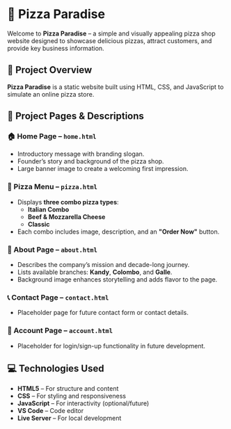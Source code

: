 
# 🍕 Pizza Paradise

Welcome to **Pizza Paradise** – a simple and visually appealing pizza shop website designed to showcase delicious pizzas, attract customers, and provide key business information.


## 📌 Project Overview

**Pizza Paradise** is a static website built using HTML, CSS, and JavaScript to simulate an online pizza store. 


## 📄 Project Pages & Descriptions

### 🏠 Home Page – `home.html`
- Introductory message with branding slogan.
- Founder’s story and background of the pizza shop.
- Large banner image to create a welcoming first impression.

### 🍕 Pizza Menu – `pizza.html`
- Displays **three combo pizza types**:
  - **Italian Combo**
  - **Beef & Mozzarella Cheese**
  - **Classic**
- Each combo includes image, description, and an **"Order Now"** button.

### 🧾 About Page – `about.html`
- Describes the company’s mission and decade-long journey.
- Lists available branches: **Kandy**, **Colombo**, and **Galle**.
- Background image enhances storytelling and adds flavor to the page.

### 📞 Contact Page – `contact.html`
- Placeholder page for future contact form or contact details.

### 👤 Account Page – `account.html`
- Placeholder for login/sign-up functionality in future development.


## 💻 Technologies Used

- **HTML5** – For structure and content
- **CSS** – For styling and responsiveness
- **JavaScript** – For interactivity (optional/future)
- **VS Code** – Code editor
- **Live Server** – For local development
